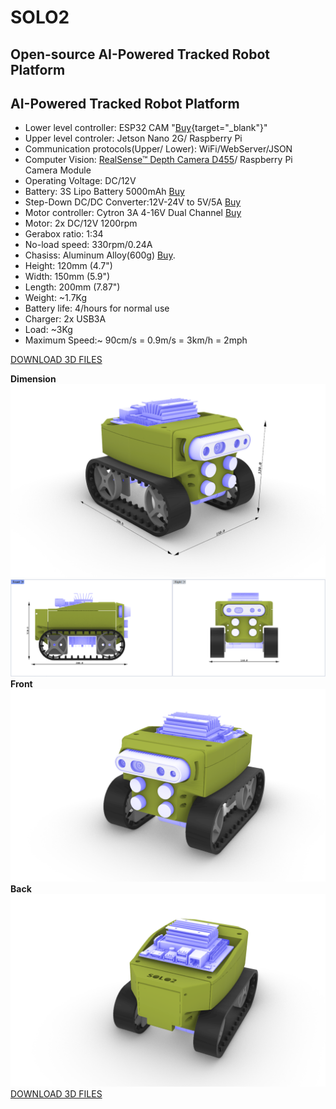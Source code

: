 # SOLO2
## Open-source AI-Powered Tracked Robot Platform
## AI-Powered Tracked Robot Platform

- Lower level controller: ESP32 CAM "[Buy](https://www.amazon.ca/CANADUINO-pcs-ESP32-CAM-Thinker-Bluetooth/dp/B07WZ4WCC6/ref=sr_1_7?crid=3DIZSMJEGZ3AJ&keywords=esp32+cam&qid=1663707951&sprefix=esp32+cam%2Caps%2C84&sr=8-7
){target="_blank"}"
- Upper level controler: Jetson Nano 2G/ Raspberry Pi 
- Communication protocols(Upper/ Lower): WiFi/WebServer/JSON 
- Computer Vision: [RealSense™ Depth Camera D455](https://www.intelrealsense.com/depth-camera-d455/)/ Raspberry Pi Camera Module
- Operating Voltage: DC/12V
- Battery: 3S Lipo Battery 5000mAh [Buy](https://www.amazon.ca/gp/product/B07XD2MCPH/ref=ppx_yo_dt_b_search_asin_title?ie=UTF8&psc=1)
- Step-Down DC/DC Converter:12V-24V to 5V/5A [Buy](https://www.aliexpress.com/item/32516634808.html?spm=a2g0o.order_list.0.0.67291802vUQCx2)
- Motor controller: Cytron 3A 4-16V Dual Channel [Buy](https://www.robotshop.com/ca/en/cytron-3a-4-16v-dual-channel-dc-motor-driver.html)
- Motor: 2x DC/12V 1200rpm
- Gerabox ratio: 1:34
- No-load speed: 330rpm/0.24A
- Chasiss: Aluminum Alloy(600g)  [Buy](https://www.aliexpress.com/item/32944557979.html?spm=a2g0o.order_list.0.0.27821802M6zRNH).
- Height: 120mm (4.7")
- Width: 150mm (5.9")
- Length: 200mm (7.87")
- Weight: ~1.7Kg 
- Battery life: 4/hours for normal use
- Charger: 2x USB3A 
- Load: ~3Kg
- Maximum Speed:~ 90cm/s = 0.9m/s = 3km/h = 2mph

[DOWNLOAD 3D FILES](/assets/stl)

**Dimension**
![This is an image](/assets/images/SOLO2_DIM.png)
![This is an image](/assets/images/DIM.png)
**Front**
![This is an image](/assets/images/SOLO2_FRONT.png)
**Back**
![This is an image](/assets/images/SOLO2_BACK.png)
[DOWNLOAD 3D FILES](/assets/stl)
